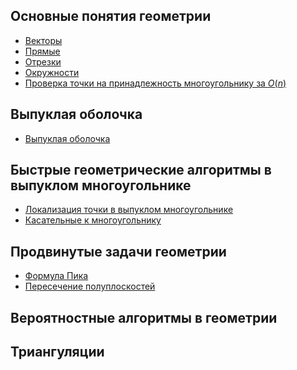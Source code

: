 ## Основные понятия геометрии

  - [Векторы](Векторы "wikilink")
  - [Прямые](Прямые "wikilink")
  - [Отрезки](Отрезки "wikilink")
  - [Окружности](Окружности "wikilink")
  - [Проверка точки на принадлежность многоугольнику за
    $O(n)$](Проверка_точки_на_принадлежность_многоугольнику_за_O\(n\) "wikilink")

## Выпуклая оболочка

  - [Выпуклая оболочка](Выпуклая_оболочка "wikilink")

## Быстрые геометрические алгоритмы в выпуклом многоугольнике

  - [Локализация точки в выпуклом
    многоугольнике](Локализация_точки_в_выпуклом_многоугольнике "wikilink")
  - [Касательные к
    многоугольнику](Касательные_к_многоугольнику "wikilink")

## Продвинутые задачи геометрии

  - [Формула Пика](Формула_Пика "wikilink")
  - [Пересечение полуплоскостей](Пересечение_полуплоскостей "wikilink")

## Вероятностные алгоритмы в геометрии

## Триангуляции